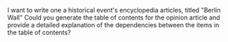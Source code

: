 I want to write one a historical event's encyclopedia articles, titled "Berlin Wall" Could you generate the table of contents for the opinion article and provide a detailed explanation of the dependencies between the items in the table of contents?